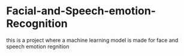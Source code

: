 # Facial-and-Speech-emotion-Recognition
this is a project where a machine learning model is made for face and speech emotion regnition
